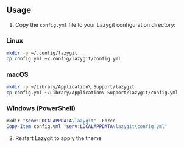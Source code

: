 ## Usage

1. Copy the `config.yml` file to your Lazygit configuration directory:

### Linux

```bash
mkdir -p ~/.config/lazygit
cp config.yml ~/.config/lazygit/config.yml
```

### macOS

```bash
mkdir -p ~/Library/Application\ Support/lazygit
cp config.yml ~/Library/Application\ Support/lazygit/config.yml
```

### Windows (PowerShell)

```powershell
mkdir "$env:LOCALAPPDATA\lazygit" -Force
Copy-Item config.yml "$env:LOCALAPPDATA\lazygit\config.yml"
```

2. Restart Lazygit to apply the theme

